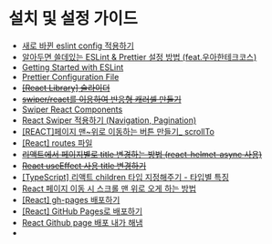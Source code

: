 # 설치 및 설정 가이드

- [새로 바뀐 eslint config 적용하기](https://brunch.co.kr/@hongjyoun/118)
- [알아두면 쓸데있는 ESLint & Prettier 설정 방법 (feat.우아한테크코스)](https://velog.io/@2wndrhs/%EC%95%8C%EC%95%84%EB%91%90%EB%A9%B4-%EC%93%B8%EB%8D%B0%EC%9E%88%EB%8A%94-ESLint-Prettier-%EC%84%A4%EC%A0%95-%EB%B0%A9%EB%B2%95)
- [Getting Started with ESLint](https://eslint.org/docs/latest/use/getting-started)
- [Prettier Configuration File](https://prettier.io/docs/en/configuration.html)
- ~~[[React Library] 슬라이더](https://velog.io/@strawsunny/React-Library-%EC%8A%AC%EB%9D%BC%EC%9D%B4%EB%8D%94)~~
- ~~[swiper/react를 이용하여 반응형 캐러셀 만들기](https://xionwcfm.tistory.com/331)~~
- [Swiper React Components](https://swiperjs.com/react)
- [React Swiper 적용하기 (Navigation, Pagination)](https://velog.io/@ooo3289/React-Swiper-%EC%A0%81%EC%9A%A9%ED%95%98%EA%B8%B0-Navigation-Pagination)
- [[REACT]페이지 맨~위로 이동하는 버튼 만들기_ scrollTo](https://velog.io/@seoyul0203/REACT%ED%8E%98%EC%9D%B4%EC%A7%80-%EB%A7%A8%EC%9C%84%EB%A1%9C-%EC%9D%B4%EB%8F%99%ED%95%98%EB%8A%94-%EB%B2%84%ED%8A%BC-%EB%A7%8C%EB%93%A4%EA%B8%B0-scrollTo)
- [[React] routes 파일](https://velog.io/@chaeshee0908/React-routes-%ED%8C%8C%EC%9D%BC)
- ~~[리액트에서 페이지별로 title 변경하는 방법 (react-helmet-async 사용)](https://velog.io/@posinity/%EB%A6%AC%EC%95%A1%ED%8A%B8%EC%97%90%EC%84%9C-%ED%8E%98%EC%9D%B4%EC%A7%80%EB%B3%84%EB%A1%9C-title-%EB%B3%80%EA%B2%BD%ED%95%98%EB%8A%94-%EB%B0%A9%EB%B2%95-react-helmet-async-%EC%82%AC%EC%9A%A9)~~
- ~~[React useEffect 사용 title 변경하기](https://studyingych.tistory.com/61)~~
- [[TypeScript] 리액트 children 타입 지정해주기 - 타입별 특징](https://shape-coding.tistory.com/entry/TypeScript-%EB%A6%AC%EC%95%A1%ED%8A%B8-children-%ED%83%80%EC%9E%85-%EC%A7%80%EC%A0%95%ED%95%B4%EC%A3%BC%EA%B8%B0-%ED%83%80%EC%9E%85%EB%B3%84-%ED%8A%B9%EC%A7%95)
- [React 페이지 이동 시 스크롤 맨 위로 오게 하는 방법](https://velog.io/@tlatjdgh3778/React-%ED%8E%98%EC%9D%B4%EC%A7%80-%EC%9D%B4%EB%8F%99-%EC%8B%9C-%EC%8A%A4%ED%81%AC%EB%A1%A4-%EB%A7%A8-%EC%9C%84%EB%A1%9C-%EC%98%A4%EA%B2%8C-%ED%95%98%EB%8A%94-%EB%B0%A9%EB%B2%95)
- [[React] gh-pages 배포하기](https://synuns.tistory.com/33)
- [[React] GitHub Pages로 배포하기](https://enne.tistory.com/10)
- [React Github page 배포 내가 해냄](https://i-did-it.tistory.com/75)
- 